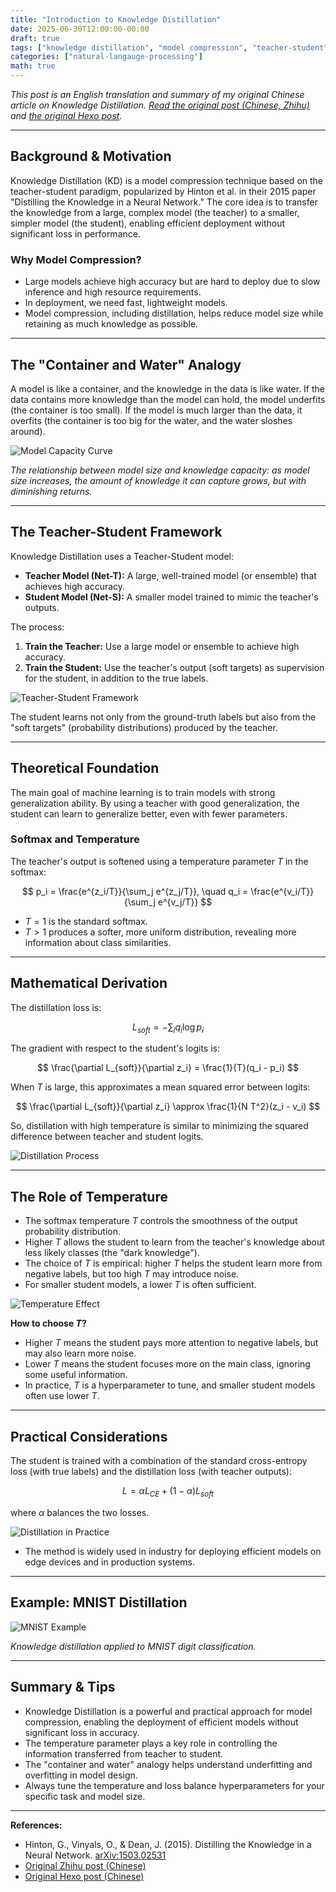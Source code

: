 ```yaml
---
title: "Introduction to Knowledge Distillation"
date: 2025-06-30T12:00:00-00:00
draft: true
tags: ["knowledge distillation", "model compression", "teacher-student"]
categories: ["natural-langauge-processing"]
math: true
---
```


*This post is an English translation and summary of my original Chinese article on Knowledge Distillation. [Read the original post (Chinese, Zhihu)](https://zhuanlan.zhihu.com/p/102038521) and [the original Hexo post](https://raw.githubusercontent.com/PANXiao1994/PANXiao1994.github.io/refs/heads/master/2019/12/26/blog_tech/ml/algo/nlp/kd/knowledge_distillation/index.html).*

---

## Background & Motivation

Knowledge Distillation (KD) is a model compression technique based on the teacher-student paradigm, popularized by Hinton et al. in their 2015 paper "Distilling the Knowledge in a Neural Network." The core idea is to transfer the knowledge from a large, complex model (the teacher) to a smaller, simpler model (the student), enabling efficient deployment without significant loss in performance.

### Why Model Compression?
- Large models achieve high accuracy but are hard to deploy due to slow inference and high resource requirements.
- In deployment, we need fast, lightweight models.
- Model compression, including distillation, helps reduce model size while retaining as much knowledge as possible.

---

## The "Container and Water" Analogy

A model is like a container, and the knowledge in the data is like water. If the data contains more knowledge than the model can hold, the model underfits (the container is too small). If the model is much larger than the data, it overfits (the container is too big for the water, and the water sloshes around).

![Model Capacity Curve](https://raw.githubusercontent.com/PANXiao1994/PANXiao1994.github.io/master/2019/12/26/blog_tech/ml/algo/nlp/kd/knowledge_distillation/curve.jpeg)

*The relationship between model size and knowledge capacity: as model size increases, the amount of knowledge it can capture grows, but with diminishing returns.*

---

## The Teacher-Student Framework

Knowledge Distillation uses a Teacher-Student model:
- **Teacher Model (Net-T):** A large, well-trained model (or ensemble) that achieves high accuracy.
- **Student Model (Net-S):** A smaller model trained to mimic the teacher's outputs.

The process:
1. **Train the Teacher:** Use a large model or ensemble to achieve high accuracy.
2. **Train the Student:** Use the teacher's output (soft targets) as supervision for the student, in addition to the true labels.

![Teacher-Student Framework](https://raw.githubusercontent.com/PANXiao1994/PANXiao1994.github.io/master/2019/12/26/blog_tech/ml/algo/nlp/kd/knowledge_distillation/kd-1.jpg)

The student learns not only from the ground-truth labels but also from the "soft targets" (probability distributions) produced by the teacher.

---

## Theoretical Foundation

The main goal of machine learning is to train models with strong generalization ability. By using a teacher with good generalization, the student can learn to generalize better, even with fewer parameters.

### Softmax and Temperature

The teacher's output is softened using a temperature parameter $T$ in the softmax:

$$
p_i = \frac{e^{z_i/T}}{\sum_j e^{z_j/T}}, \quad q_i = \frac{e^{v_i/T}}{\sum_j e^{v_j/T}}
$$

- $T=1$ is the standard softmax.
- $T>1$ produces a softer, more uniform distribution, revealing more information about class similarities.

---

## Mathematical Derivation

The distillation loss is:

$$
L_{soft} = -\sum_i q_i \log p_i
$$

The gradient with respect to the student's logits is:

$$
\frac{\partial L_{soft}}{\partial z_i} = \frac{1}{T}(q_i - p_i)
$$

When $T$ is large, this approximates a mean squared error between logits:

$$
\frac{\partial L_{soft}}{\partial z_i} \approx \frac{1}{N T^2}(z_i - v_i)
$$

So, distillation with high temperature is similar to minimizing the squared difference between teacher and student logits.

![Distillation Process](https://raw.githubusercontent.com/PANXiao1994/PANXiao1994.github.io/master/2019/12/26/blog_tech/ml/algo/nlp/kd/knowledge_distillation/kd-2.png)

---

## The Role of Temperature

- The softmax temperature $T$ controls the smoothness of the output probability distribution.
- Higher $T$ allows the student to learn from the teacher's knowledge about less likely classes (the "dark knowledge").
- The choice of $T$ is empirical: higher $T$ helps the student learn more from negative labels, but too high $T$ may introduce noise.
- For smaller student models, a lower $T$ is often sufficient.

![Temperature Effect](https://raw.githubusercontent.com/PANXiao1994/PANXiao1994.github.io/master/2019/12/26/blog_tech/ml/algo/nlp/kd/knowledge_distillation/kd-3.jpg)

**How to choose $T$?**
- Higher $T$ means the student pays more attention to negative labels, but may also learn more noise.
- Lower $T$ means the student focuses more on the main class, ignoring some useful information.
- In practice, $T$ is a hyperparameter to tune, and smaller student models often use lower $T$.

---

## Practical Considerations

The student is trained with a combination of the standard cross-entropy loss (with true labels) and the distillation loss (with teacher outputs):

$$
L = \alpha L_{CE} + (1-\alpha) L_{soft}
$$

where $\alpha$ balances the two losses.

![Distillation in Practice](https://raw.githubusercontent.com/PANXiao1994/PANXiao1994.github.io/master/2019/12/26/blog_tech/ml/algo/nlp/kd/knowledge_distillation/kd.png)

- The method is widely used in industry for deploying efficient models on edge devices and in production systems.

---

## Example: MNIST Distillation

![MNIST Example](https://raw.githubusercontent.com/PANXiao1994/PANXiao1994.github.io/master/2019/12/26/blog_tech/ml/algo/nlp/kd/knowledge_distillation/mnist.jpg)

*Knowledge distillation applied to MNIST digit classification.*

---

## Summary & Tips

- Knowledge Distillation is a powerful and practical approach for model compression, enabling the deployment of efficient models without significant loss in accuracy.
- The temperature parameter plays a key role in controlling the information transferred from teacher to student.
- The "container and water" analogy helps understand underfitting and overfitting in model design.
- Always tune the temperature and loss balance hyperparameters for your specific task and model size.

---

**References:**
- Hinton, G., Vinyals, O., & Dean, J. (2015). Distilling the Knowledge in a Neural Network. [arXiv:1503.02531](https://arxiv.org/abs/1503.02531)
- [Original Zhihu post (Chinese)](https://zhuanlan.zhihu.com/p/102038521)
- [Original Hexo post (Chinese)](https://raw.githubusercontent.com/PANXiao1994/PANXiao1994.github.io/refs/heads/master/2019/12/26/blog_tech/ml/algo/nlp/kd/knowledge_distillation/index.html) 